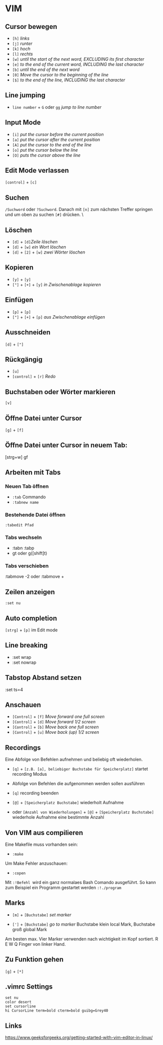 # VIM

## Cursor bewegen

- `[h]` *links* 
- `[j]` *runter* 
- `[k]` *hoch* 
- `[l]` *rechts* 
- `[w]` *until the start of the next word, EXCLUDING its first character* 
- `[e]` *to the end of the current word, INCLUDING the last character* 
- `[b]` *until the end of the next word*
- `[0]` *Move the cursor to the beginning of the line*
- `[$]` *to the end of the line, INCLUDING the last character* 

## Line jumping

- `line number` + `G` oder `gg` *jump to line number*

## Input Mode

- `[i]` *put the cursor before the current position* 
- `[a]` *put the cursor after the current position* 
- `[A]` *put the cursor to the end of the line*
- `[o]` *put the cursor below the line* 
- `[O]` *puts the cursor above the line* 

## Edit Mode verlassen

`[control]` + `[c]` 

## Suchen

`/Suchword` oder `?Suchword`. Danach mit `[n]` zum nächsten Treffer springen und um oben zu suchen `[#]` drücken. \

## Löschen

- `[d]` + `[d]`*Zeile löschen* 
- `[d]` + `[w]` *ein Wort löschen* 
- `[d]` + `[2]` + `[w]` *zwei Wörter löschen* 

## Kopieren

- `[y]` + `[y]` 
- `["]` + `[+]` + `[y]` *in Zwischenablage kopieren* 

## Einfügen

- `[p]` + `[p]` 
- `["]` + `[+]` + `[p]` *aus Zwischenablage einfügen* 

## Ausschneiden

`[d]` + `["]` 

## Rückgängig

- `[u]` 
- `[control]` + `[r]` *Redo* 

## Buchstaben oder Wörter markieren

`[v]` 

## Öffne Datei unter Cursor

`[g]` + `[f]` 

## Öffne Datei unter Cursor in neuem Tab:

[strg+w] gf 

## Arbeiten mit Tabs

### Neuen Tab öffnen

- `:tab` Commando 
- `:tabnew name` 

### Bestehende Datei öffnen

`:tabedit Pfad` 

### Tabs wechseln

- :tabn :tabp 
- gt oder g([shift]t) 

### Tabs verschieben

:tabmove -2 oder :tabmove + 

## Zeilen anzeigen

`:set nu` 

## Auto completion

`[strg]` + `[p]` im Edit mode 

## Line breaking

- :set wrap 
- :set nowrap 

## Tabstop Abstand setzen

:set ts=4 

## Anschauen

- `[Control]` + `[f]` *Move forward one full screen* 
- `[Control]` + `[d]` *Move forward 1/2 screen* 
- `[Control]` + `[b]` *Move back one full screen* 
- `[Control]` + `[u]` *Move back (up) 1/2 screen* 

## Recordings

Eine Abfolge von Befehlen aufnehmen und beliebig oft wiederholen.

- `[q]` + `[z.B. [a], beliebiger Buchstabe für Speicherplatz]` startet recording Modus

- Abfolge von Befehlen die aufgenommen werden sollen ausführen

- `[q]` recording beenden

- `[@]` + `[Speicherplatz Buchstabe]` wiederholt Aufnahme

- oder `[Anzahl von Wiederholungen]` + `[@]` + `[Speicherplatz Buchstabe]` wiederhole Aufnahme eine bestimmte Anzahl

## Von VIM aus compilieren

Eine Makefile muss vorhanden sein: 

- `:make` 

Um Make Fehler anzuschauen: 

- `:copen` 

Mit `:!Befehl `wird ein ganz normalaes Bash Comando ausgeführt. So kann zum Beispiel ein Programm gestartet werden `:!./program` 

## Marks

- `[m]` + `[Buchstabe]` *set marker* 

- `[']` + `[Buchstabe]` *go to marker* 
  Buchstabe klein local Mark, Buchstabe groß global Mark 

Am besten max. Vier Marker verwenden nach wichtigkeit im Kopf sortiert. R E W Q Finger von linker Hand. 

## Zu Funktion gehen

`[g]` + `[*]` 

## .vimrc Settings

```
set nu
color desert
set cursorline
hi CursorLine term=bold cterm=bold guibg=Grey40
```

## Links

https://www.geeksforgeeks.org/getting-started-with-vim-editor-in-linux/